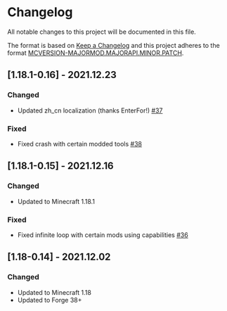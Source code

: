 # Changelog
All notable changes to this project will be documented in this file.

The format is based on [Keep a Changelog](http://keepachangelog.com/en/1.0.0/) and this project adheres to the format [MCVERSION-MAJORMOD.MAJORAPI.MINOR.PATCH](https://mcforge.readthedocs.io/en/1.16.x/conventions/versioning/).

## [1.18.1-0.16] - 2021.12.23
### Changed
- Updated zh_cn localization (thanks EnterFor!) [#37](https://github.com/TheIllusiveC4/VeinMining/pull/37)
### Fixed
- Fixed crash with certain modded tools [#38](https://github.com/TheIllusiveC4/VeinMining/issues/38)

## [1.18.1-0.15] - 2021.12.16
### Changed
- Updated to Minecraft 1.18.1
### Fixed
- Fixed infinite loop with certain mods using capabilities [#36](https://github.com/TheIllusiveC4/VeinMining/issues/36)

## [1.18-0.14] - 2021.12.02
### Changed
- Updated to Minecraft 1.18
- Updated to Forge 38+
